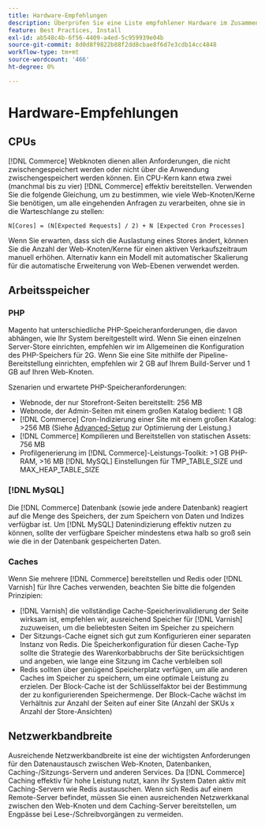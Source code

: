 ```yaml
---
title: Hardware-Empfehlungen
description: Überprüfen Sie eine Liste empfohlener Hardware im Zusammenhang mit der optimalen Leistung von Adobe Commerce-Bereitstellungen.
feature: Best Practices, Install
exl-id: ab548c4b-6f56-4409-a4ed-5c959939e04b
source-git-commit: 8d0d8f9822b88f2dd8cbae8f6d7e3cdb14cc4848
workflow-type: tm+mt
source-wordcount: '466'
ht-degree: 0%

---
```


# Hardware-Empfehlungen

## CPUs

[!DNL Commerce] Webknoten dienen allen Anforderungen, die nicht zwischengespeichert werden oder nicht über die Anwendung zwischengespeichert werden können. Ein CPU-Kern kann etwa zwei (manchmal bis zu vier) [!DNL Commerce] effektiv bereitstellen. Verwenden Sie die folgende Gleichung, um zu bestimmen, wie viele Web-Knoten/Kerne Sie benötigen, um alle eingehenden Anfragen zu verarbeiten, ohne sie in die Warteschlange zu stellen:

```
N[Cores] = (N[Expected Requests] / 2) + N [Expected Cron Processes]
```

Wenn Sie erwarten, dass sich die Auslastung eines Stores ändert, können Sie die Anzahl der Web-Knoten/Kerne für einen aktiven Verkaufszeitraum manuell erhöhen. Alternativ kann ein Modell mit automatischer Skalierung für die automatische Erweiterung von Web-Ebenen verwendet werden.

## Arbeitsspeicher

### PHP

Magento hat unterschiedliche PHP-Speicheranforderungen, die davon abhängen, wie Ihr System bereitgestellt wird.  Wenn Sie einen einzelnen Server-Store einrichten, empfehlen wir im Allgemeinen die Konfiguration des PHP-Speichers für 2G.  Wenn Sie eine Site mithilfe der Pipeline-Bereitstellung einrichten, empfehlen wir 2 GB auf Ihrem Build-Server und 1 GB auf Ihren Web-Knoten.

Szenarien und erwartete PHP-Speicheranforderungen:

* Webnode, der nur Storefront-Seiten bereitstellt: 256 MB
* Webnode, der Admin-Seiten mit einem großen Katalog bedient: 1 GB
* [!DNL Commerce] Cron-Indizierung einer Site mit einem großen Katalog: >256 MB (Siehe [Advanced-Setup](../performance/advanced-setup.md) zur Optimierung der Leistung.)
* [!DNL Commerce] Kompilieren und Bereitstellen von statischen Assets: 756 MB
* Profilgenerierung im [!DNL Commerce]-Leistungs-Toolkit: >1 GB PHP-RAM, >16 MB [!DNL MySQL] Einstellungen für TMP_TABLE_SIZE und MAX_HEAP_TABLE_SIZE

### [!DNL MySQL]

Die [!DNL Commerce] Datenbank (sowie jede andere Datenbank) reagiert auf die Menge des Speichers, der zum Speichern von Daten und Indizes verfügbar ist. Um [!DNL MySQL] Datenindizierung effektiv nutzen zu können, sollte der verfügbare Speicher mindestens etwa halb so groß sein wie die in der Datenbank gespeicherten Daten.

### Caches

Wenn Sie mehrere [!DNL Commerce] bereitstellen und Redis oder [!DNL Varnish] für Ihre Caches verwenden, beachten Sie bitte die folgenden Prinzipien:

* [!DNL Varnish] die vollständige Cache-Speicherinvalidierung der Seite wirksam ist, empfehlen wir, ausreichend Speicher für [!DNL Varnish] zuzuweisen, um die beliebtesten Seiten im Speicher zu speichern
* Der Sitzungs-Cache eignet sich gut zum Konfigurieren einer separaten Instanz von Redis.  Die Speicherkonfiguration für diesen Cache-Typ sollte die Strategie des Warenkorbabbruchs der Site berücksichtigen und angeben, wie lange eine Sitzung im Cache verbleiben soll
* Redis sollten über genügend Speicherplatz verfügen, um alle anderen Caches im Speicher zu speichern, um eine optimale Leistung zu erzielen.  Der Block-Cache ist der Schlüsselfaktor bei der Bestimmung der zu konfigurierenden Speichermenge.  Der Block-Cache wächst im Verhältnis zur Anzahl der Seiten auf einer Site (Anzahl der SKUs x Anzahl der Store-Ansichten)

## Netzwerkbandbreite

Ausreichende Netzwerkbandbreite ist eine der wichtigsten Anforderungen für den Datenaustausch zwischen Web-Knoten, Datenbanken, Caching-/Sitzungs-Servern und anderen Services. Da [!DNL Commerce] Caching effektiv für hohe Leistung nutzt, kann Ihr System Daten aktiv mit Caching-Servern wie Redis austauschen. Wenn sich Redis auf einem Remote-Server befindet, müssen Sie einen ausreichenden Netzwerkkanal zwischen den Web-Knoten und dem Caching-Server bereitstellen, um Engpässe bei Lese-/Schreibvorgängen zu vermeiden.

